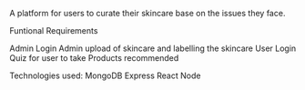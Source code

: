 A platform for users to curate their skincare base on the issues they face. 

Funtional Requirements

Admin Login 
Admin upload of skincare and labelling the skincare 
User Login
Quiz for user to take 
Products recommended

Technologies used:
MongoDB
Express
React
Node
